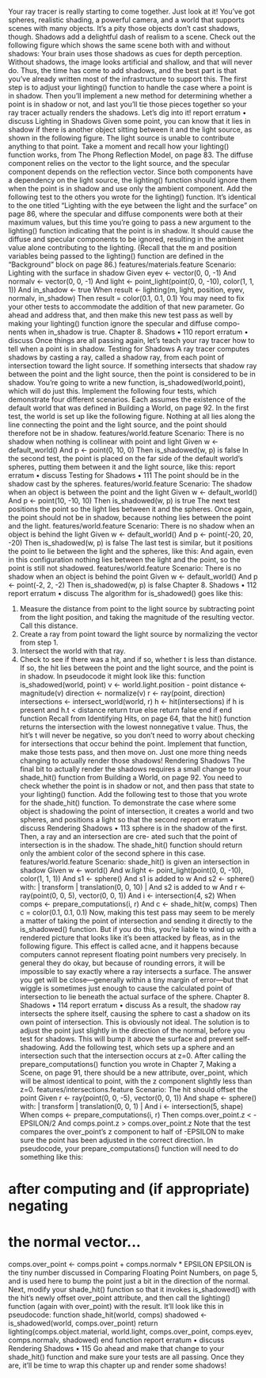 Your ray tracer is really starting to come together. Just look at it! You’ve got
spheres,  realistic  shading,  a  powerful  camera,  and  a  world  that  supports
scenes with many objects.
It’s a pity those objects don’t cast shadows, though. Shadows add a delightful
dash of realism to a scene. Check out the following figure which shows the
same scene both with and without shadows:
Your brain uses those shadows as cues for depth perception. Without shadows,
the image looks artificial and shallow, and that will never do.
Thus, the time has come to add shadows, and the best part is that you’ve
already written most of the infrastructure to support this. The first step is to
adjust your lighting() function to handle the case where a point is in shadow.
Then you’ll implement a new method for determining whether a point is in
shadow  or  not,  and  last  you’ll  tie  those  pieces  together  so  your  ray  tracer
actually renders the shadows.
Let’s dig into it!
report erratum  •  discuss
Lighting in Shadows
Given  some  point,  you  can  know  that  it  lies  in  shadow  if  there  is  another
object sitting between it and the light source, as shown in the following figure.
The light source is unable to contribute anything to that point. Take a moment
and recall how your lighting() function works, from The Phong Reflection Model,
on page 83. The diffuse component relies on the vector to the light source, and
the specular component depends on the reflection vector. Since both components
have a dependency on the light source, the lighting() function should ignore them
when the point is in shadow and use only the ambient component.
Add the following test to the others you wrote for the lighting() function. It’s
identical to the one titled “Lighting with the eye between the light and the
surface” on page 86, where the specular and diffuse components were both
at their maximum values, but this time you’re going to pass a new argument
to the lighting() function indicating that the point is in shadow. It should cause
the diffuse and specular components to be ignored, resulting in the ambient
value alone contributing to the lighting.
(Recall that the m and position variables being passed to the lighting() function
are defined in the “Background” block on page 86.)
features/materials.feature
Scenario: Lighting with the surface in shadow
Given eyev ← vector(0, 0, -1)
And normalv ← vector(0, 0, -1)
And light ← point_light(point(0, 0, -10), color(1, 1, 1))
And in_shadow ← true
When result ← lighting(m, light, position, eyev, normalv, in_shadow)
Then result = color(0.1, 0.1, 0.1)
You may need to fix your other tests to accommodate the addition of that new
parameter. Go ahead and address that, and then make this new test pass as
well by making your lighting() function ignore the specular and diffuse compo-
nents when in_shadow is true.
Chapter 8. Shadows • 110
report erratum  •  discuss
Once things are all passing again, let’s teach your ray tracer how to tell when
a point is in shadow.
Testing for Shadows
A ray tracer computes shadows by casting a ray, called a shadow ray, from each
point of intersection toward the light source. If something intersects that shadow
ray between the point and the light source, then the point is considered to be
in shadow. You’re going to write a new function, is_shadowed(world,point), which will
do just this.
Implement the following four tests, which demonstrate four different scenarios.
Each assumes the existence of the default world that was defined in Building
a World, on page 92.
In the first test, the world is set up like the following figure.
Nothing at all lies along the line connecting the point and the light source,
and the point should therefore not be in shadow.
features/world.feature
Scenario: There is no shadow when nothing is collinear with point and light
Given w ← default_world()
And p ← point(0, 10, 0)
Then is_shadowed(w, p) is false
In the second test, the point is placed on the far side of the default world’s
spheres, putting them between it and the light source, like this:
report erratum  •  discuss
Testing for Shadows • 111
The point should be in the shadow cast by the spheres.
features/world.feature
Scenario: The shadow when an object is between the point and the light
Given w ← default_world()
And p ← point(10, -10, 10)
Then is_shadowed(w, p) is true
The next test positions the point so the light lies between it and the spheres.
Once again, the point should not be in shadow, because nothing lies between
the point and the light.
features/world.feature
Scenario: There is no shadow when an object is behind the light
Given w ← default_world()
And p ← point(-20, 20, -20)
Then is_shadowed(w, p) is false
The last test is similar, but it positions the point to lie between the light and
the spheres, like this:
And again, even in this configuration nothing lies between the light and the
point, so the point is still not shadowed.
features/world.feature
Scenario: There is no shadow when an object is behind the point
Given w ← default_world()
And p ← point(-2, 2, -2)
Then is_shadowed(w, p) is false
Chapter 8. Shadows • 112
report erratum  •  discuss
The algorithm for is_shadowed() goes like this:
1. Measure  the  distance  from  point  to  the  light  source  by  subtracting  point
from the light position, and taking the magnitude of the resulting vector.
Call this distance.
2. Create a ray from point toward the light source by normalizing the vector
from step 1.
3. Intersect the world with that ray.
4. Check to see if there was a hit, and if so, whether t is less than distance. If
so, the hit lies between the point and the light source, and the point is in
shadow.
In pseudocode it might look like this:
function is_shadowed(world, point)
v ← world.light.position - point
distance ← magnitude(v)
direction ← normalize(v)
r ← ray(point, direction)
intersections ← intersect_world(world, r)
h ← hit(intersections)
if h is present and h.t < distance
return true
else
return false
end if
end function
Recall from Identifying Hits, on page 64, that the hit() function returns the
intersection with the lowest nonnegative t value. Thus, the hit’s t will never
be negative, so you don’t need to worry about checking for intersections that
occur behind the point.
Implement that function, make those tests pass, and then move on. Just one
more thing needs changing to actually render those shadows!
Rendering Shadows
The final bit to actually render the shadows requires a small change to your
shade_hit()  function  from  Building  a  World,  on  page  92.  You  need  to  check
whether the point is in shadow or not, and then pass that state to your lighting()
function.
Add the following test to those that you wrote for the shade_hit() function. To
demonstrate the case where some object is shadowing the point of intersection,
it creates a world and two spheres, and positions a light so that the second
report erratum  •  discuss
Rendering Shadows • 113
sphere is in the shadow of the first. Then, a ray and an intersection are cre-
ated such that the point of intersection is in the shadow. The shade_hit() function
should return only the ambient color of the second sphere in this case.
features/world.feature
Scenario: shade_hit() is given an intersection in shadow
Given w ← world()
And w.light ← point_light(point(0, 0, -10), color(1, 1, 1))
And s1 ← sphere()
And s1 is added to w
And s2 ← sphere() with:
| transform | translation(0, 0, 10) |
And s2 is added to w
And r ← ray(point(0, 0, 5), vector(0, 0, 1))
And i ← intersection(4, s2)
When comps ← prepare_computations(i, r)
And c ← shade_hit(w, comps)
Then c = color(0.1, 0.1, 0.1)
Now,  making  this  test  pass  may  seem  to  be  merely  a  matter  of  taking  the
point of intersection and sending it directly to the is_shadowed() function. But
if you do this, you’re liable to wind up with a rendered picture that looks like
it’s been attacked by fleas, as in the following figure.
This effect is called acne, and it happens because computers cannot represent
floating point numbers very precisely. In general they do okay, but because
of rounding errors, it will be impossible to say exactly where a ray intersects
a surface. The answer you get will be close—generally within a tiny margin
of error—but that wiggle is sometimes just  enough to cause the calculated
point of intersection to lie beneath the actual surface of the sphere.
Chapter 8. Shadows • 114
report erratum  •  discuss
As a result, the shadow ray intersects the sphere itself, causing the sphere
to cast a shadow on its own point of intersection. This is obviously not ideal.
The solution is to adjust the point just slightly in the direction of the normal,
before you test for shadows. This will bump it above the surface and prevent
self-shadowing.
Add the following test, which sets up a sphere and an intersection such that
the intersection occurs at z=0. After calling the prepare_computations() function
you wrote in Chapter 7, Making a Scene, on page 91, there should be a new
attribute, over_point, which will be almost identical to point, with the z component
slightly less than z=0.
features/intersections.feature
Scenario: The hit should offset the point
Given r ← ray(point(0, 0, -5), vector(0, 0, 1))
And shape ← sphere() with:
| transform | translation(0, 0, 1) |
And i ← intersection(5, shape)
When comps ← prepare_computations(i, r)
Then comps.over_point.z < -EPSILON/2
And comps.point.z > comps.over_point.z
Note that the test compares the over_point’s z component to half of -EPSILON to
make sure the point has been adjusted in the correct direction.
In pseudocode, your prepare_computations() function will need to do something
like this:
# after computing and (if appropriate) negating
# the normal vector...
comps.over_point ← comps.point + comps.normalv * EPSILON
EPSILON is the tiny number discussed in Comparing Floating Point Numbers,
on page 5, and is used here to bump the point just a bit in the direction of
the normal.
Next, modify your shade_hit() function so that it invokes is_shadowed() with the
hit’s newly offset over_point attribute, and then call the lighting() function (again
with over_point) with the result. It’ll look like this in pseudocode:
function shade_hit(world, comps)
shadowed ← is_shadowed(world, comps.over_point)
return lighting(comps.object.material,
world.light,
comps.over_point, comps.eyev, comps.normalv,
shadowed)
end function
report erratum  •  discuss
Rendering Shadows • 115
Go ahead and make that change to your shade_hit() function and make sure
your tests are all passing. Once they are, it’ll be time to wrap this chapter up
and render some shadows!
